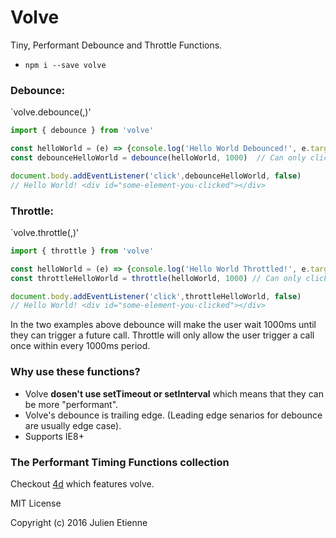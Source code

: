 # Volve
Tiny, Performant Debounce and Throttle Functions.

- `npm i --save volve`

### Debounce:

`volve.debounce(<callback>,<delay>)'

```javascript
import { debounce } from 'volve'

const helloWorld = (e) => {console.log('Hello World Debounced!', e.target)}
const debounceHelloWorld = debounce(helloWorld, 1000)  // Can only click 1 second after your last click.

document.body.addEventListener('click',debounceHelloWorld, false)
// Hello World! <div id="some-element-you-clicked"></div>

```

### Throttle:

`volve.throttle(<callback>,<limit>)'

```javascript
import { throttle } from 'volve'

const helloWorld = (e) => {console.log('Hello World Throttled!', e.target)}
const throttleHelloWorld = throttle(helloWorld, 1000) // Can only click once in every second.

document.body.addEventListener('click',throttleHelloWorld, false)
// Hello World! <div id="some-element-you-clicked"></div>

```
In the two examples above debounce will make the user wait 1000ms until they can trigger a future call.
Throttle will only allow the user trigger a call once within every 1000ms period.

### Why use these functions?
- Volve **dosen't use setTimeout or setInterval** which means that they can be more "performant".
- Volve's debounce is trailing edge. (Leading edge senarios for debounce are usually edge case). 
- Supports IE8+

### The Performant Timing Functions collection
Checkout [4d](https://github.com/envidia/4d) which features volve.

MIT License

Copyright (c) 2016 Julien Etienne
